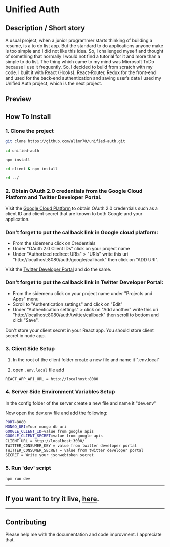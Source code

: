 # Unified Auth

## Description / Short story

A usual project, when a junior programmer starts thinking of building a resume, is a to do list app. But the standard to do applications anyone make is too simple and I did not like this idea. So, I challenged myself and thought of something that normally I would not find a tutorial for it and more than a simple to do list. The thing which came to my mind was Microsoft ToDo because I use it frequently. So, I decided to build from scratch with my code. I built it with React (Hooks), React-Router, Redux for the front-end and used for the back-end authentication and saving user’s data I used my Unified Auth project, which is the next project.

## Preview

## How To Install

### 1. Clone the project

```bash
git clone https://github.com/alimr70/unified-auth.git

cd unified-auth

npm install

cd client & npm install

cd ../
```

### 2. Obtain OAuth 2.0 credentials from the Google Cloud Platform and Twitter Developer Portal.

Visit the [Google Cloud Platform](https://console.developers.google.com/) to obtain OAuth 2.0 credentials such as a client ID and client secret that are known to both Google and your application.

### Don't forget to put the callback link in Google cloud platform:

- From the sidemenu click on Credentials
- Under "OAuth 2.0 Client IDs" click on your project name
- Under "Authorized redirect URIs" > "URIs" write this uri "http://localhost:8080/auth/google/callback" then click on "ADD URI".

Visit the [Twitter Developer Portal](https://developer.twitter.com/) and do the same.

### Don't forget to put the callback link in Twitter Developer Portal:

- From the sidemenu click on your project name under "Projects and Apps" menu
- Scroll to "Authentication settings" and click on "Edit"
- Under "Authentication settings" > click on "Add another" write this uri "http://localhost:8080/auth/twitter/callback" then scroll to bottom and click "Save".

Don't store your client secret in your React app. You should store client secret in node app.

### 3. Client Side Setup

1. In the root of the client folder create a new file and name it ".env.local"

2. open `.env.local` file add

```bash
REACT_APP_API_URL = http://localhost:8080
```

### 4. Server Side Environment Variables Setup

In the config folder of the server create a new file and name it "dev.env"

Now open the dev.env file and add the following:

```bash
PORT=8080
MONGO_URI=Your mongo db uri
GOOGLE_CLIENT_ID=value from google apis
GOOGLE_CLIENT_SECRET=value from google apis
CLIENT_URL = http://localhost:3000/
TWITTER_CONSUMER_KEY = value from twitter developer portal
TWITTER_CONSUMER_SECRET = value from twitter developer portal
SECRET = Write your jsonwebtoken secret
```

### 5. Run 'dev' script

```bash
npm run dev
```

<hr>

## If you want to try it live, [here](https://unified-auth.herokuapp.com/).

<hr>

## Contributing

Please help me with the documentation and code improvment. I appreciate that.
